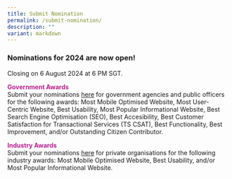 ```yaml
---
title: Submit Nomination
permalink: /submit-nomination/
description: ""
variant: markdown
---
```

<style type="text/css">
.content h4 {
    color: #B41E8E;
    font-weight: 700;
}
</style>
<h3>Nominations for 2024 are now open!</h3>
Closing on 6 August 2024 at 6 PM SGT.
<p><strong style="color:#B41E8E;">Government Awards</strong><br>
Submit your nominations <a target="_blank" aria-label="Submit Government Nominations" href="https://go.gov.sg/dsa2024-gov">here</a> for government agencies and public officers for the following awards: Most Mobile Optimised Website, Most User-Centric Website, Best Usability, Most Popular Informational Website, Best Search Engine Optimisation (SEO), Best Accesibility, Best Customer Satisfaction for Transactional Services (TS CSAT), Best Functionality, Best Improvement, and/or Outstanding Citizen Contributor.</p>
<p><strong style="color:#B41E8E;">Industry Awards</strong><br>
Submit your nominations <a target="_blank" aria-label="Submit Industry Nominations" href="https://go.gov.sg/dsa2024-industry">here</a> for private organisations for the following industry awards: Most Mobile Optimised Website, Best Usability, and/or Most Popular Informational Website.</p>